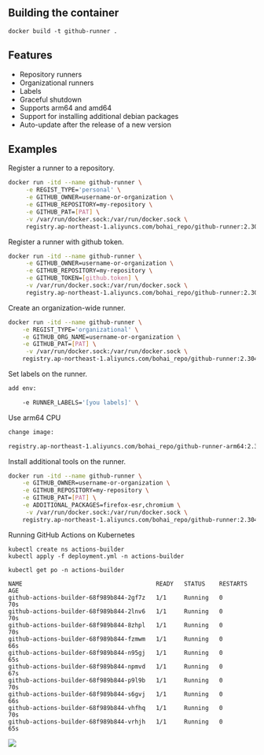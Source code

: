 ## Building the container

`docker build -t github-runner .`

## Features

* Repository runners
* Organizational runners
* Labels
* Graceful shutdown
* Supports arm64 and amd64
* Support for installing additional debian packages
* Auto-update after the release of a new version

## Examples

Register a runner to a repository.

```sh
docker run -itd --name github-runner \
     -e REGIST_TYPE='personal' \
     -e GITHUB_OWNER=username-or-organization \
     -e GITHUB_REPOSITORY=my-repository \
     -e GITHUB_PAT=[PAT] \
     -v /var/run/docker.sock:/var/run/docker.sock \
     registry.ap-northeast-1.aliyuncs.com/bohai_repo/github-runner:2.304.0
```

Register a runner with github token.

```sh
docker run -itd --name github-runner \
     -e GITHUB_OWNER=username-or-organization \
     -e GITHUB_REPOSITORY=my-repository \
     -e GITHUB_TOKEN=[github.token] \
     -v /var/run/docker.sock:/var/run/docker.sock \
     registry.ap-northeast-1.aliyuncs.com/bohai_repo/github-runner:2.304.0
```

Create an organization-wide runner.

```sh
docker run -itd --name github-runner \
    -e REGIST_TYPE='organizational' \
    -e GITHUB_ORG_NAME=username-or-organization \
    -e GITHUB_PAT=[PAT] \
     -v /var/run/docker.sock:/var/run/docker.sock \
    registry.ap-northeast-1.aliyuncs.com/bohai_repo/github-runner:2.304.0
```

Set labels on the runner.

```sh
add env:

    -e RUNNER_LABELS='[you labels]' \
```

Use arm64 CPU

```sh
change image:

registry.ap-northeast-1.aliyuncs.com/bohai_repo/github-runner-arm64:2.304.0
```

Install additional tools on the runner.

```sh
docker run -itd --name github-runner \
    -e GITHUB_OWNER=username-or-organization \
    -e GITHUB_REPOSITORY=my-repository \
    -e GITHUB_PAT=[PAT] \
    -e ADDITIONAL_PACKAGES=firefox-esr,chromium \
     -v /var/run/docker.sock:/var/run/docker.sock \
    registry.ap-northeast-1.aliyuncs.com/bohai_repo/github-runner:2.304.0
```

Running GitHub Actions on Kubernetes

```shell
kubectl create ns actions-builder
kubectl apply -f deployment.yml -n actions-builder
```

```shell
kubectl get po -n actions-builder

NAME                                      READY   STATUS    RESTARTS   AGE
github-actions-builder-68f989b844-2gf7z   1/1     Running   0          70s
github-actions-builder-68f989b844-2lnv6   1/1     Running   0          70s
github-actions-builder-68f989b844-8zhpl   1/1     Running   0          70s
github-actions-builder-68f989b844-fzmwm   1/1     Running   0          66s
github-actions-builder-68f989b844-n95gj   1/1     Running   0          65s
github-actions-builder-68f989b844-npmvd   1/1     Running   0          67s
github-actions-builder-68f989b844-p9l9b   1/1     Running   0          70s
github-actions-builder-68f989b844-s6gvj   1/1     Running   0          66s
github-actions-builder-68f989b844-vhfhq   1/1     Running   0          70s
github-actions-builder-68f989b844-vrhjh   1/1     Running   0          65s
```

![](https://resource.static.tencent.itan90.cn/mac_pic/2023-05-08/PihTM1.png)